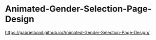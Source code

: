 # Animated-Gender-Selection-Page-Design
 
https://gabrielbonil.github.io/Animated-Gender-Selection-Page-Design/
